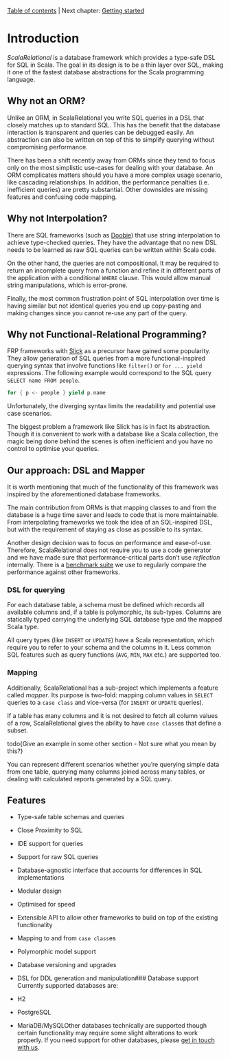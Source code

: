 [Table of contents](index.md)  |  Next chapter: [Getting started](getting-started.md)

# Introduction
*ScalaRelational* is a database framework which provides a type-safe DSL for SQL in Scala. The goal in its design is to be a thin layer over SQL, making it one of the fastest database abstractions for the Scala programming language.

## Why not an ORM?
Unlike an ORM, in ScalaRelational you write SQL queries in a DSL that closely matches up to standard SQL. This has the benefit that the database interaction is transparent and queries can be debugged easily. An abstraction can also be written on top of this to simplify querying without compromising performance.

There has been a shift recently away from ORMs since they tend to focus only on the most simplistic use-cases for dealing with your database. An ORM complicates matters should you have a more complex usage scenario, like cascading relationships. In addition, the performance penalties (i.e. inefficient queries) are pretty substantial. Other downsides are missing features and confusing code mapping.


## Why not Interpolation?
There are SQL frameworks (such as [Doobie](https://github.com/tpolecat/doobie)) that use string interpolation to achieve type-checked queries. They have the advantage that no new DSL needs to be learned as raw SQL queries can be written within Scala code.

On the other hand, the queries are not compositional. It may be required to return an incomplete query from a function and refine it in different parts of the application with a conditional `WHERE` clause. This would allow manual string manipulations, which is error-prone.

Finally, the most common frustration point of SQL interpolation over time is having similar but not identical queries you end up copy-pasting and making changes since you cannot re-use any part of the query.


## Why not Functional-Relational Programming?
FRP frameworks with [Slick](http://slick.typesafe.com/) as a precursor have gained some popularity. They allow generation of SQL queries from a more functional-inspired querying syntax that involve functions like `filter()` or `for ... yield` expressions. The following example would correspond to the SQL query `SELECT name FROM people`.

```scala
for { p <- people } yield p.name
```
Unfortunately, the diverging syntax limits the readability and potential use case scenarios.

The biggest problem a framework like Slick has is in fact its abstraction. Though it is convenient to work with a database like a Scala collection, the magic being done behind the scenes is often inefficient and you have no control to optimise your queries.


## Our approach: DSL and Mapper
It is worth mentioning that much of the functionality of this framework was inspired by the aforementioned database frameworks.

The main contribution from ORMs is that mapping classes to and from the database is a huge time saver and leads to code that is more maintainable. From interpolating frameworks we took the idea of an SQL-inspired DSL, but with the requirement of staying as close as possible to its syntax.

Another design decision was to focus on performance and ease-of-use. Therefore, ScalaRelational does not require you to use a code generator and we have made sure that performance-critical parts don’t use *reflection* internally. There is a [benchmark suite](https://github.com/outr/scalarelational-benchmarks) we use to regularly compare the performance against other frameworks.

### DSL for querying
For each database table, a schema must be defined which records all available columns and, if a table is polymorphic, its sub-types. Columns are statically typed carrying the underlying SQL database type and the mapped Scala type.

All query types (like `INSERT` or `UPDATE`) have a Scala representation, which require you to refer to your schema and the columns in it. Less common SQL features such as query functions (`AVG`, `MIN`, `MAX` etc.) are supported too.


### Mapping
Additionally, ScalaRelational has a sub-project which implements a feature called *mapper*. Its purpose is two-fold: mapping column values in `SELECT` queries to a `case class` and vice-versa (for `INSERT` or `UPDATE` queries).

If a table has many columns and it is not desired to fetch all column values of a row, ScalaRelational gives the ability to have `case class`es that define a subset.

todo{Give an example in some other section - Not sure what you mean by this?}

You can represent different scenarios whether you’re querying simple data from one table, querying many columns joined across many tables, or dealing with calculated reports generated by a SQL query.



## Features
* Type-safe table schemas and queries
* Close Proximity to SQL
* IDE support for queries
* Support for raw SQL queries
* Database-agnostic interface that accounts for differences in SQL implementations
* Modular design
* Optimised for speed
* Extensible API to allow other frameworks to build on top of the existing functionality
* Mapping to and from `case class`es
* Polymorphic model support
* Database versioning and upgrades
* DSL for DDL generation and manipulation### Database support
Currently supported databases are:

* H2
* PostgreSQL
* MariaDB/MySQLOther databases technically are supported though certain functionality may require some slight alterations to work properly. If you need support for other databases, please [get in touch with us](support.md).




